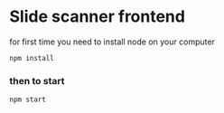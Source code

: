 # Slide scanner frontend

for first time
you need to install node on your computer

`
npm install
`


### then to start

`
npm start
`
